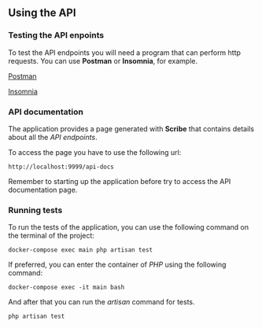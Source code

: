 ## Using the API

### Testing the API enpoints

To test the API endpoints you will need a program that can perform http requests. You can use **Postman** or **Insomnia**, for example.

[Postman](https://www.postman.com/downloads/)

[Insomnia](https://insomnia.rest/download)

### API documentation

The application provides a page generated with **Scribe** that contains details about all the *API endpoints*.

To access the page you have to use the following url:

```
http://localhost:9999/api-docs
```

Remember to starting up the application before try to access the API documentation page.

### Running tests

To run the tests of the application, you can use the following command on the terminal of the project:

```
docker-compose exec main php artisan test
```

If preferred, you can enter the container of *PHP* using the following command:

```
docker-compose exec -it main bash
```

And after that you can run the *artisan* command for tests.

```
php artisan test
```